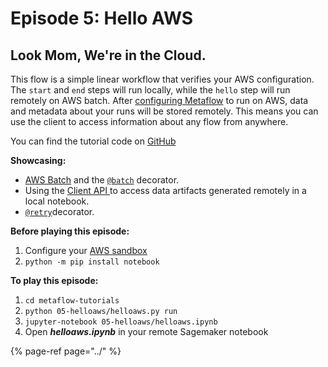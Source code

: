 # Episode 5: Hello AWS

## Look Mom, We're in the Cloud.

This flow is a simple linear workflow that verifies your AWS configuration. The `start` and `end` steps will run locally, while the `hello` step will run remotely on AWS batch. After [configuring Metaflow](../../../metaflow-on-aws/metaflow-on-aws.md) to run on AWS, data and metadata about your runs will be stored remotely. This means you can use the client to access information about any flow from anywhere.

You can find the tutorial code on [GitHub](https://github.com/Netflix/metaflow/tree/master/metaflow/tutorials/05-helloaws)

**Showcasing:**

* [AWS Batch](../../../metaflow-on-aws/metaflow-on-aws.md) and the [`@batch`](../../../metaflow/scaling.md#using-aws-batch-selectively-with-batch-decorator) decorator.
* Using the [Client API ](../../../metaflow/client.md)to access data artifacts generated remotely in a local notebook.
* [`@retry`](../../../metaflow/failures.md#retrying-tasks-with-retry-decorator)decorator.

**Before playing this episode:**

1. Configure your [AWS sandbox](../../../metaflow-on-aws/metaflow-sandbox.md)
2. `python -m pip install notebook`

**To play this episode:**

1. `cd metaflow-tutorials`
2. `python 05-helloaws/helloaws.py run`
3. `jupyter-notebook 05-helloaws/helloaws.ipynb`
4. Open _**helloaws.ipynb**_ in your remote Sagemaker notebook

{% page-ref page="../" %}

